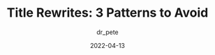 ---
author: dr_pete
date: 2022-04-13
draft: true
permalink: false
publisher: moz
tags:
  - seo
  - semantics
  - writing
target_url: https://moz.com/blog/title-tag-patterns-to-avoid
title: "Title Rewrites: 3 Patterns to Avoid"
---
